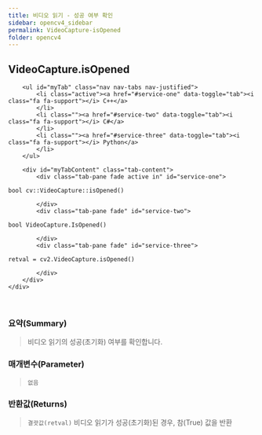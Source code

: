 ```yaml
---
title: 비디오 읽기 - 성공 여부 확인
sidebar: opencv4_sidebar
permalink: VideoCapture-isOpened
folder: opencv4
---
```


<div class="row">
    <div class="col-lg-12">
        <h2 class="page-header">VideoCapture.isOpened</h2>
    </div>
    <div class="col-lg-12">

        <ul id="myTab" class="nav nav-tabs nav-justified">
            <li class="active"><a href="#service-one" data-toggle="tab"><i class="fa fa-support"></i> C++</a>
            </li>
            <li class=""><a href="#service-two" data-toggle="tab"><i class="fa fa-support"></i> C#</a>
            </li>
            <li class=""><a href="#service-three" data-toggle="tab"><i class="fa fa-support"></i> Python</a>
            </li>
        </ul>

        <div id="myTabContent" class="tab-content">
            <div class="tab-pane fade active in" id="service-one">
<pre class="prettyprint"><code class="language-cpp">bool cv::VideoCapture::isOpened()</code></pre>
            </div>
            <div class="tab-pane fade" id="service-two">
<pre class="prettyprint"><code class="language-cs">bool VideoCapture.IsOpened()</code></pre>
            </div>
            <div class="tab-pane fade" id="service-three">
<pre class="prettyprint"><code class="language-py">retval = cv2.VideoCapture.isOpened()</code></pre>
            </div>
        </div>
    </div>
</div>

<br>

### 요약(Summary)

> 비디오 읽기의 성공(초기화) 여부를 확인합니다.

### 매개변수(Parameter)

> `없음`

### 반환값(Returns)

> `결괏값(retval)` 비디오 읽기가 성공(초기화)된 경우, 참(True) 값을 반환